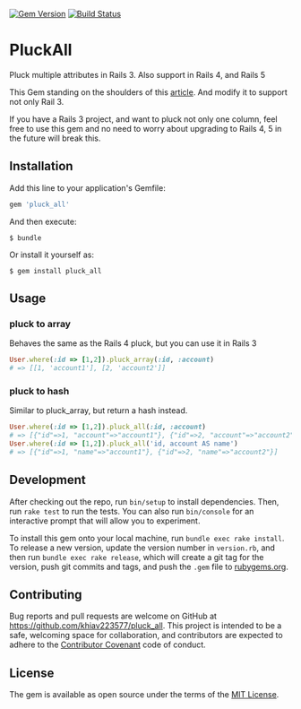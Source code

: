 [![Gem Version](https://badge.fury.io/rb/pluck_all.svg)](http://badge.fury.io/rb/pluck_all)
[![Build Status](https://travis-ci.org/khiav223577/pluck_all.svg?branch=master)](https://travis-ci.org/khiav223577/pluck_all)

# PluckAll

Pluck multiple attributes in Rails 3. Also support in Rails 4, and Rails 5

This Gem standing on the shoulders of this [article](http://meltingice.net/2013/06/11/pluck-multiple-columns-rails/).
And modify it to support not only Rail 3.

If you have a Rails 3 project, and want to pluck not only one column, 
feel free to use this gem and no need to worry about upgrading to Rails 4, 5 in the future will break this.



## Installation

Add this line to your application's Gemfile:

```ruby
gem 'pluck_all'
```

And then execute:

    $ bundle

Or install it yourself as:

    $ gem install pluck_all

## Usage
### pluck to array
Behaves the same as the Rails 4 pluck, but you can use it in Rails 3
```rb
User.where(:id => [1,2]).pluck_array(:id, :account)
# => [[1, 'account1'], [2, 'account2']]
```
### pluck to hash
Similar to pluck_array, but return a hash instead.
```rb
User.where(:id => [1,2]).pluck_all(:id, :account)
# => [{"id"=>1, "account"=>"account1"}, {"id"=>2, "account"=>"account2"}] 
User.where(:id => [1,2]).pluck_all('id, account AS name')
# => [{"id"=>1, "name"=>"account1"}, {"id"=>2, "name"=>"account2"}] 
```

## Development

After checking out the repo, run `bin/setup` to install dependencies. Then, run `rake test` to run the tests. You can also run `bin/console` for an interactive prompt that will allow you to experiment.

To install this gem onto your local machine, run `bundle exec rake install`. To release a new version, update the version number in `version.rb`, and then run `bundle exec rake release`, which will create a git tag for the version, push git commits and tags, and push the `.gem` file to [rubygems.org](https://rubygems.org).

## Contributing

Bug reports and pull requests are welcome on GitHub at https://github.com/khiav223577/pluck_all. This project is intended to be a safe, welcoming space for collaboration, and contributors are expected to adhere to the [Contributor Covenant](http://contributor-covenant.org) code of conduct.


## License

The gem is available as open source under the terms of the [MIT License](http://opensource.org/licenses/MIT).

